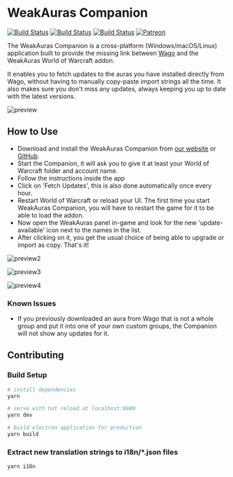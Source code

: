 # WeakAuras Companion

[![Build Status](https://github.com/WeakAuras/WeakAuras-Companion/workflows/Windows%20Build/badge.svg)](https://github.com/WeakAuras/WeakAuras-Companion/actions?workflow=Windows%20Build/) [![Build Status](https://github.com/WeakAuras/WeakAuras-Companion/workflows/Linux%20Build/badge.svg)](https://github.com/WeakAuras/WeakAuras-Companion/actions?workflow=Linux%20Build/) [![Build Status](https://github.com/WeakAuras/WeakAuras-Companion/workflows/macOS%20Build/badge.svg)](https://github.com/WeakAuras/WeakAuras-Companion/actions?workflow=macOS%20Build/) [![Patreon](https://img.shields.io/badge/patreon-donate-orange.svg)](https://www.patreon.com/weakauras)

The WeakAuras Companion is a cross-platform (Windows/macOS/Linux) application built to provide the missing link between [Wago](https://wago.io) and the WeakAuras World of Warcraft addon.

It enables you to fetch updates to the auras you have installed  directly from Wago, without having to manually copy-paste import strings  all the time. It also makes sure you don't miss any updates, always  keeping you up to date with the latest versions.

![preview](https://i.imgur.com/PObZNPi.png)

## How to Use

- Download and install the WeakAuras Companion from [our website](https://weakauras.wtf/) or [GitHub](https://github.com/WeakAuras/WeakAuras-Companion/releases/latest).
- Start the Companion, it will ask you to give it at least your World of Warcraft folder and account name.
- Follow the instructions inside the app
- Click on 'Fetch Updates', this is also done automatically once every hour.
- Restart World of Warcraft or reload your UI. The first time you  start WeakAuras Companion, you will have to restart the game for it to  be able to load the addon.
- Now open the WeakAuras panel in-game and look for the new 'update-available' icon next to the names in the list.
- After clicking on it, you get the usual choice of being able to upgrade or import as copy. That's it!

![preview2](https://i.imgur.com/cffdU0N.png)

![preview3](https://i.imgur.com/VVCWrfE.png)

![preview4](https://i.imgur.com/48uLOw8.png)

### Known Issues

- If you previously downloaded an aura from Wago that is not a whole  group and put it into one of your own custom groups, the Companion will  not show any updates for it.

## Contributing

### Build Setup

```bash
# install dependencies
yarn

# serve with hot reload at localhost:9080
yarn dev

# build electron application for production
yarn build
```

### Extract new translation strings to i18n/*.json files

```bash
yarn i18n
```
